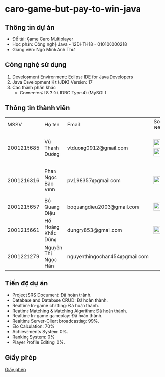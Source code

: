 # caro-game-but-pay-to-win-java

## Thông tin dự án

- Đề tài: Game Caro Multiplayer
- Học phần: Công nghệ Java - 12DHTH18 - 010100000218
- Giảng viên: Ngô Minh Anh Thư

## Công nghệ sử dụng

1. Development Environment: Eclipse IDE for Java Developers
2. Java Development Kit (JDK) Version: 17
3. Các thành phần khác:
    - Connector/J 8.3.0 (JDBC Type 4) (MySQL)

## Thông tin thành viên
<table>
    <tr>
        <td>MSSV</td>
        <td>Họ tên</td>
        <td>Email</td>
        <td>Social Networks</td>
        <td>Vai trò</td>
    </tr>
    <tr>
        <td>2001215685</td>
        <td>Vũ Thanh Dương</td>
        <td>vtduong0912@gmail.com</td>
        <td><a href="https://www.facebook.com/vuthanhdu0ng/"><img src="https://github.com/gauravghongde/social-icons/blob/master/PNG/Color/Facebook.png?raw=true" width="25" height="25"></a>
        <a href="https://steamcommunity.com/profiles/76561199560297622/"><img src="https://github.com/gauravghongde/social-icons/blob/master/PNG/Color/Steam.png?raw=true" width="25" height="25"></a>
        <a href="https://github.com/deethesaint"><img src="https://github.com/gauravghongde/social-icons/blob/master/PNG/Color/Github.png?raw=true" width="25" height="25"></a>
        </td>
        <td>Co-Team Leader (Server-side)</td>
    </tr>
    <tr>
        <td>2001216316</td>
        <td>Phan Ngọc Bảo Vinh</td>
        <td>pv198357@gmail.com</td>
        <td><a href="https://www.facebook.com/barovinh"><img src="https://github.com/gauravghongde/social-icons/blob/master/PNG/Color/Facebook.png?raw=true" width="25" height="25"></a></td>
        <td>Co-Team Leader (Client-side)</td>
    </tr>
    <tr>
        <td>2001215657</td>
        <td>Bồ Quang Diệu</td>
        <td>boquangdieu2003@gmail.com</td>
        <td><a href="https://www.facebook.com/dieu.bo.94"><img src="https://github.com/gauravghongde/social-icons/blob/master/PNG/Color/Facebook.png?raw=true" width="25" height="25"></a></td>
        <td>Member (Client-side)</td>
    </tr>
    <tr>
          <td>2001215661</td>
          <td>Hồ Hoàng Khắc Dũng</td>
          <td>dungry853@gmail.com</td>
          <td><a href="https://www.facebook.com/dungry853"><img src="https://github.com/gauravghongde/social-icons/blob/master/PNG/Color/Facebook.png?raw=true" width="25" height="25"></a></td>
          <td>Member (Client-side)</td>
      </tr>
    <tr>
          <td>2001221279</td>
          <td>Nguyễn Thị Ngọc Hân</td>
          <td>nguyenthingochan454@gmail.com</td>
          <td></td>
          <td>Member (Client-side)</td>
      </tr>
</table>

## Tiến độ dự án

- Project SRS Document: Đã hoàn thành.
- Database and Database CRUD: Đã hoàn thành.
- Realtime In-game chatting: Đã hoàn thành.
- Reatime Matching & Matching Algorithm: Đã hoàn thành.
- Realtime In-game gameplay: Đã hoàn thành.
- Realtime Server-Client broadcasting: 99%.
- Elo Calculation: 70%.
- Achievements System: 0%.
- Ranking System: 0%.
- Player Profile Editing: 0%.

## Giấy phép

<a href="https://github.com/caro-game-but-pay-to-win-java/caro-game-but-pay-to-win-java?tab=Apache-2.0-1-ov-file">Giấy phép</a>
